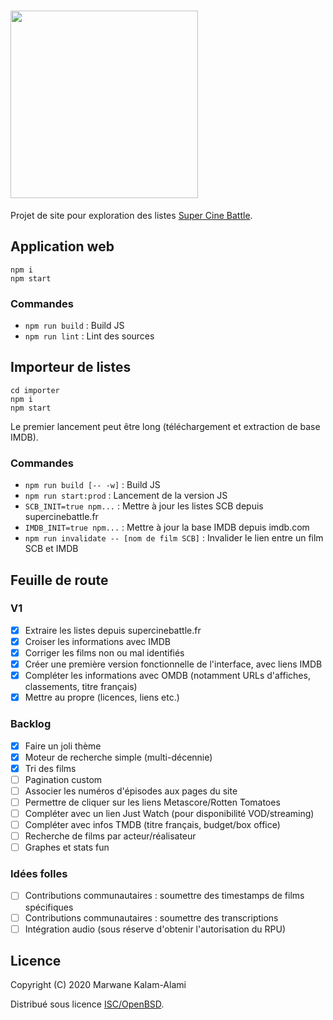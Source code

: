 # <img src="https://raw.githubusercontent.com/mkalam-alami/supercinemarbre/master/public/img/logo.png" width="300">  

Projet de site pour exploration des listes [Super Cine Battle](https://www.supercinebattle.fr/).

## Application web

```
npm i
npm start
```

### Commandes

* `npm run build` : Build JS
* `npm run lint` : Lint des sources

## Importeur de listes

```
cd importer
npm i
npm start
```

Le premier lancement peut être long (téléchargement et extraction de base IMDB).

### Commandes

* `npm run build [-- -w]` : Build JS
* `npm run start:prod` : Lancement de la version JS
* `SCB_INIT=true npm...` : Mettre à jour les listes SCB depuis supercinebattle.fr
* `IMDB_INIT=true npm...` : Mettre à jour la base IMDB depuis imdb.com
* `npm run invalidate -- [nom de film SCB]` : Invalider le lien entre un film SCB et IMDB

## Feuille de route

### V1

- [x] Extraire les listes depuis supercinebattle.fr
- [x] Croiser les informations avec IMDB
- [x] Corriger les films non ou mal identifiés
- [x] Créer une première version fonctionnelle de l'interface, avec liens IMDB
- [x] Compléter les informations avec OMDB (notamment URLs d'affiches, classements, titre français)
- [x] Mettre au propre (licences, liens etc.)

### Backlog

- [x] Faire un joli thème
- [x] Moteur de recherche simple (multi-décennie)
- [x] Tri des films
- [ ] Pagination custom
- [ ] Associer les numéros d'épisodes aux pages du site
- [ ] Permettre de cliquer sur les liens Metascore/Rotten Tomatoes
- [ ] Compléter avec un lien Just Watch (pour disponibilité VOD/streaming)
- [ ] Compléter avec infos TMDB (titre français, budget/box office)
- [ ] Recherche de films par acteur/réalisateur
- [ ] Graphes et stats fun

### Idées folles

- [ ] Contributions communautaires : soumettre des timestamps de films spécifiques
- [ ] Contributions communautaires : soumettre des transcriptions
- [ ] Intégration audio (sous réserve d'obtenir l'autorisation du RPU)

## Licence

Copyright (C) 2020 Marwane Kalam-Alami

Distribué sous licence [ISC/OpenBSD](https://fr.wikipedia.org/wiki/Licence_ISC).